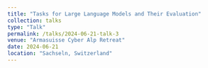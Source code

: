 ```yaml
---
title: "Tasks for Large Language Models and Their Evaluation"
collection: talks
type: "Talk"
permalink: /talks/2024-06-21-talk-3
venue: "Armasuisse Cyber Alp Retreat"
date: 2024-06-21
location: "Sachseln, Switzerland"
---
```

